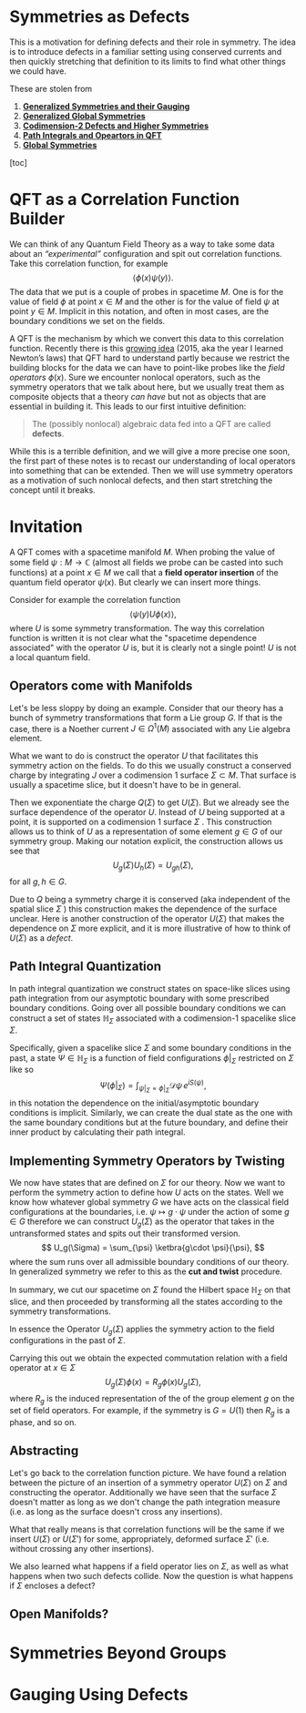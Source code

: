 # Symmetries as Defects

This is a motivation for defining defects and their role in symmetry. The idea is to introduce defects in a familiar setting using conserved currents and then quickly stretching that definition to its limits to find what other things we could have.

These are stolen from

1.  [**Generalized Symmetries and their Gauging**](https://youtu.be/tj7JrjbclWA)
2. [**Generalized Global Symmetries**](https://arxiv.org/pdf/1412.5148)
3. [**Codimension-2 Defects and Higher Symmetries**](https://arxiv.org/pdf/2208.07367)
4. [**Path Integrals and Opeartors in QFT**](http://www.hartmanhep.net/topics2015/4-pathintegrals.pdf) 
5. [**Global Symmetries**](https://www.youtube.com/watch?v=GZvs-ae4YRA)

[toc]

# QFT as a Correlation Function Builder

We can think of any Quantum Field Theory as a way to take some data about an *“experimental”* configuration and spit out correlation functions. Take this correlation function, for example
$$
\langle \phi(x) \psi(y)\rangle.
$$
The data that we put is a couple of probes in spacetime $M$. One is for the value of field $\phi$ at point $x \in M$ and the other is for the value of field $\psi$ at point $y \in M$. Implicit in this notation, and often in most cases, are the boundary conditions we set on the fields.

A QFT is the mechanism by which we convert this data to this correlation function. Recently there is this [growing idea](https://www.youtube.com/watch?v=GZvs-ae4YRA) (2015, aka the year I learned Newton’s laws) that QFT hard to understand partly because we restrict the building blocks for the data we can have to point-like probes like the *field operators* $\phi(x)$. Sure we encounter nonlocal operators, such as the symmetry operators that we talk about here, but we usually treat them as composite objects that a theory *can have* but not as objects that are essential in building it. This leads to our first intuitive definition:

> The (possibly nonlocal) algebraic data fed into a QFT are called **defects**.

While this is a terrible definition, and we will give a more precise one soon, the first part of these notes is to recast our understanding of local operators into something that can be extended. Then we will use symmetry operators as a motivation of such nonlocal defects, and then start stretching the concept until it breaks.

# Invitation

A QFT comes with a spacetime manifold $M$. When probing the value of some field $\psi : M \to \mathbb{C}$ (almost all fields we probe can be casted into such functions) at a point $x \in M$ we call that a **field operator insertion** of the quantum field operator $\psi(x)$. But clearly we can insert more things.

Consider for example the correlation function
$$
\langle \psi(y) U\phi(x) \rangle,
$$
where $U$ is some symmetry transformation. The way this correlation function is written it is not clear what the "spacetime dependence associated" with the operator $U$ is, but it is clearly not a single point! $U$ is not a local quantum field.  

## Operators come with Manifolds

Let's be less sloppy by doing an example. Consider that our theory has a bunch of symmetry transformations that form a Lie group $G$. If that is the case, there is a Noether current $J \in \Omega^1(M)$ associated with any Lie algebra element. 

What we want to do is construct the operator $U$ that facilitates this symmetry action on the fields. To do this we usually construct a conserved charge by integrating $J$ over a codimension 1 surface $\Sigma \subset M$. That surface is usually a spacetime slice, but it doesn't have to be in general. 

Then we exponentiate the charge $Q(\Sigma)$ to get $U(\Sigma)$. But we already see the surface dependence of the operator $U$. Instead of $U$ being supported at a point, it is supported on a codimension 1 surface $\Sigma$ . This construction allows us to think of $U$ as a representation of some element $g \in G$ of our symmetry group. Making our notation explicit, the construction allows us see that 
$$
U_g(\Sigma) U_{h}(\Sigma) = U_{gh}(\Sigma),
$$
for all $g,h \in G$. 

Due to $Q$ being a symmetry charge it is conserved (aka independent of the spatial slice $\Sigma$ ) this construction makes the dependence of the surface unclear. Here is another construction of the operator $U(\Sigma)$ that makes the dependence on $\Sigma$ more explicit, and it is more illustrative of how to think of $U(\Sigma)$ as a *defect*.



## Path Integral Quantization

In path integral quantization we construct states on space-like slices using path integration from our asymptotic boundary with some prescribed boundary conditions. Going over all possible boundary conditions we can construct a set of states $\mathbb{H}_\Sigma$ associated with a codimension-1 spacelike slice $\Sigma$.

Specifically, given a spacelike slice $\Sigma$ and some boundary conditions in the past, a state $\Psi \in \mathbb{H}_\Sigma$ is a function of field configurations $\left.\phi\right|_\Sigma$ restricted on $\Sigma$ like so
$$
\Psi(\left.\phi\right|_\Sigma) = \int_{\left.\psi\right|_\Sigma = \left.\phi\right|_\Sigma} \mathcal{D}\psi\, e^{iS(\psi)},
$$
in this notation the dependence on the initial/asymptotic boundary conditions is implicit. Similarly, we can create the dual state as the one with the same boundary conditions but at the future boundary, and define their inner product by calculating their path integral. 



## Implementing Symmetry Operators by Twisting

We now have states that are defined on $\Sigma$ for our theory. Now we want to perform the symmetry action to define how $U$ acts on the states. Well we know how whatever global symmetry $G$ we have acts on the classical field configurations at the boundaries, i.e. $\psi \mapsto g\cdot \psi$ under the action of some $g \in G$ therefore we can construct $U_g(\Sigma)$ as the operator that takes in the untransformed states and spits out their transformed version.
$$
U_g(\Sigma) = \sum_{\psi} \ketbra{g\cdot \psi}{\psi},
$$
where the sum runs over all admissible boundary conditions of our theory. In generalized symmetry we refer to this as the **cut and twist** procedure. 

In summary, we cut our spacetime on $\Sigma$ found the Hilbert space $\mathbb{H}_\Sigma$ on that slice, and then proceeded by transforming all the states according to the symmetry transformations. 

In essence the Operator $U_g(\Sigma)$ applies the symmetry action to the field configurations in the past of $\Sigma$. 

Carrying this out we obtain the expected commutation relation with a field operator at $x \in \Sigma$ 
$$
U_g(\Sigma) \phi(x) = R_g \phi(x) U_g(\Sigma),
$$
where $R_g$ is the induced representation of the of the group element $g$ on the set of field operators. For example, if the symmetry is $G=U(1)$ then $R_g$ is a phase, and so on. 



## Abstracting

Let's go back to the correlation function picture. We have found a relation between the picture of an insertion of a symmetry operator $U(\Sigma)$ on $\Sigma$ and constructing the operator. Additionally we have seen that the surface $\Sigma$ doesn't matter as long as we don't change the path integration measure (i.e. as long as the surface doesn't cross any insertions).

What that really means is that correlation functions will be the same if we insert $U(\Sigma)$ or $U(\Sigma')$ for some, appropriately, deformed surface $\Sigma'$ (i.e. without crossing any other insertions).

We also learned what happens if a field operator lies on $\Sigma$, as well as what happens when two such defects collide. Now the question is what happens if $\Sigma$ encloses a defect?





## Open Manifolds?





# Symmetries Beyond Groups









# Gauging Using Defects 